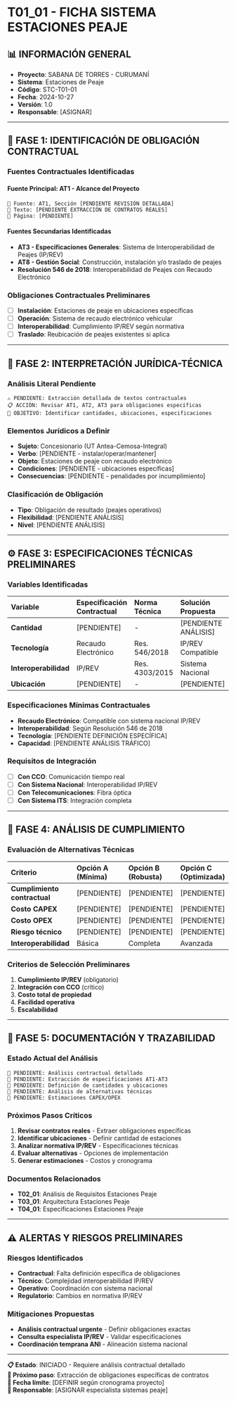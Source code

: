 # T01_01 - FICHA SISTEMA ESTACIONES PEAJE

## 📊 INFORMACIÓN GENERAL
- **Proyecto**: SABANA DE TORRES - CURUMANÍ
- **Sistema**: Estaciones de Peaje
- **Código**: STC-T01-01
- **Fecha**: 2024-10-27
- **Versión**: 1.0
- **Responsable**: [ASIGNAR]

---

## 🎯 **FASE 1: IDENTIFICACIÓN DE OBLIGACIÓN CONTRACTUAL**

### **Fuentes Contractuales Identificadas**

#### **Fuente Principal: AT1 - Alcance del Proyecto**
```
📄 Fuente: AT1, Sección [PENDIENTE REVISIÓN DETALLADA]
📌 Texto: [PENDIENTE EXTRACCIÓN DE CONTRATOS REALES]
📍 Página: [PENDIENTE]
```

#### **Fuentes Secundarias Identificadas**
- **AT3 - Especificaciones Generales**: Sistema de Interoperabilidad de Peajes (IP/REV)
- **AT8 - Gestión Social**: Construcción, instalación y/o traslado de peajes
- **Resolución 546 de 2018**: Interoperabilidad de Peajes con Recaudo Electrónico

### **Obligaciones Contractuales Preliminares**
- [ ] **Instalación**: Estaciones de peaje en ubicaciones específicas
- [ ] **Operación**: Sistema de recaudo electrónico vehicular
- [ ] **Interoperabilidad**: Cumplimiento IP/REV según normativa
- [ ] **Traslado**: Reubicación de peajes existentes si aplica

---

## 📖 **FASE 2: INTERPRETACIÓN JURÍDICA-TÉCNICA**

### **Análisis Literal Pendiente**
```
⚠️ PENDIENTE: Extracción detallada de textos contractuales
📋 ACCIÓN: Revisar AT1, AT2, AT3 para obligaciones específicas
🎯 OBJETIVO: Identificar cantidades, ubicaciones, especificaciones
```

### **Elementos Jurídicos a Definir**
- **Sujeto**: Concesionario (UT Antea-Cemosa-Integral)
- **Verbo**: [PENDIENTE - instalar/operar/mantener]
- **Objeto**: Estaciones de peaje con recaudo electrónico
- **Condiciones**: [PENDIENTE - ubicaciones específicas]
- **Consecuencias**: [PENDIENTE - penalidades por incumplimiento]

### **Clasificación de Obligación**
- **Tipo**: Obligación de resultado (peajes operativos)
- **Flexibilidad**: [PENDIENTE ANÁLISIS]
- **Nivel**: [PENDIENTE ANÁLISIS]

---

## ⚙️ **FASE 3: ESPECIFICACIONES TÉCNICAS PRELIMINARES**

### **Variables Identificadas**

| Variable | Especificación Contractual | Norma Técnica | Solución Propuesta |
|:---------|:---------------------------|:--------------|:-------------------|
| **Cantidad** | [PENDIENTE] | - | [PENDIENTE ANÁLISIS] |
| **Tecnología** | Recaudo Electrónico | Res. 546/2018 | IP/REV Compatible |
| **Interoperabilidad** | IP/REV | Res. 4303/2015 | Sistema Nacional |
| **Ubicación** | [PENDIENTE] | - | [PENDIENTE] |

### **Especificaciones Mínimas Contractuales**
- **Recaudo Electrónico**: Compatible con sistema nacional IP/REV
- **Interoperabilidad**: Según Resolución 546 de 2018
- **Tecnología**: [PENDIENTE DEFINICIÓN ESPECÍFICA]
- **Capacidad**: [PENDIENTE ANÁLISIS TRÁFICO]

### **Requisitos de Integración**
- [ ] **Con CCO**: Comunicación tiempo real
- [ ] **Con Sistema Nacional**: Interoperabilidad IP/REV
- [ ] **Con Telecomunicaciones**: Fibra óptica
- [ ] **Con Sistema ITS**: Integración completa

---

## 🔬 **FASE 4: ANÁLISIS DE CUMPLIMIENTO**

### **Evaluación de Alternativas Técnicas**

| Criterio | Opción A (Mínima) | Opción B (Robusta) | Opción C (Optimizada) |
|:---------|:------------------|:-------------------|:----------------------|
| **Cumplimiento contractual** | [PENDIENTE] | [PENDIENTE] | [PENDIENTE] |
| **Costo CAPEX** | [PENDIENTE] | [PENDIENTE] | [PENDIENTE] |
| **Costo OPEX** | [PENDIENTE] | [PENDIENTE] | [PENDIENTE] |
| **Riesgo técnico** | [PENDIENTE] | [PENDIENTE] | [PENDIENTE] |
| **Interoperabilidad** | Básica | Completa | Avanzada |

### **Criterios de Selección Preliminares**
1. **Cumplimiento IP/REV** (obligatorio)
2. **Integración con CCO** (crítico)
3. **Costo total de propiedad**
4. **Facilidad operativa**
5. **Escalabilidad**

---

## 📝 **FASE 5: DOCUMENTACIÓN Y TRAZABILIDAD**

### **Estado Actual del Análisis**
```
🔴 PENDIENTE: Análisis contractual detallado
🔴 PENDIENTE: Extracción de especificaciones AT1-AT3
🔴 PENDIENTE: Definición de cantidades y ubicaciones
🔴 PENDIENTE: Análisis de alternativas técnicas
🔴 PENDIENTE: Estimaciones CAPEX/OPEX
```

### **Próximos Pasos Críticos**
1. **Revisar contratos reales** - Extraer obligaciones específicas
2. **Identificar ubicaciones** - Definir cantidad de estaciones
3. **Analizar normativa IP/REV** - Especificaciones técnicas
4. **Evaluar alternativas** - Opciones de implementación
5. **Generar estimaciones** - Costos y cronograma

### **Documentos Relacionados**
- **T02_01**: Análisis de Requisitos Estaciones Peaje
- **T03_01**: Arquitectura Estaciones Peaje  
- **T04_01**: Especificaciones Estaciones Peaje

---

## ⚠️ **ALERTAS Y RIESGOS PRELIMINARES**

### **Riesgos Identificados**
- **Contractual**: Falta definición específica de obligaciones
- **Técnico**: Complejidad interoperabilidad IP/REV
- **Operativo**: Coordinación con sistema nacional
- **Regulatorio**: Cambios en normativa IP/REV

### **Mitigaciones Propuestas**
- **Análisis contractual urgente** - Definir obligaciones exactas
- **Consulta especialista IP/REV** - Validar especificaciones
- **Coordinación temprana ANI** - Alineación sistema nacional

---

**📋 Estado**: INICIADO - Requiere análisis contractual detallado  
**🎯 Próximo paso**: Extracción de obligaciones específicas de contratos  
**📅 Fecha límite**: [DEFINIR según cronograma proyecto]  
**👤 Responsable**: [ASIGNAR especialista sistemas peaje]